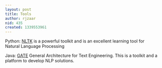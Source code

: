 ```yaml
---
layout: post
title: Tools
author: rjzaar
nid: 435
created: 1339553961
---
```

Python: <a href="http://nltk.org/">NLTK</a> is a powerful toolkit and is an excellent learning tool for Natural Language Processing

Java: <a href="http://gate.ac.uk/" target="_blank">GATE</a> General Architecture for Text Engineering. This is a toolkit and a platform to develop NLP solutions.
